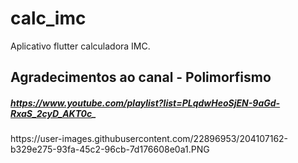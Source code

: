 # calc_imc

Aplicativo flutter calculadora IMC.

## Agradecimentos ao canal - Polimorfismo
##### https://www.youtube.com/playlist?list=PLqdwHeoSjEN-9aGd-RxaS_2cyD_AKT0c_

<div> 
https://user-images.githubusercontent.com/22896953/204107162-b329e275-93fa-45c2-96cb-7d176608e0a1.PNG
</div>

